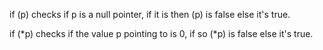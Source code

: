 if (p) checks if p is a null pointer, if it is then (p) is false else it's true.

if (*p) checks if the value p pointing to is 0, if so (*p) is false else it's true.
